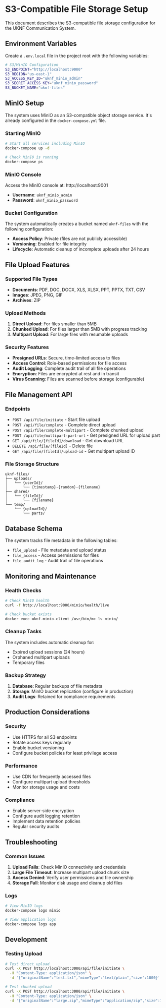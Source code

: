 # S3-Compatible File Storage Setup

This document describes the S3-compatible file storage configuration for the UKNF Communication System.

## Environment Variables

Create a `.env.local` file in the project root with the following variables:

```bash
# S3/MinIO Configuration
S3_ENDPOINT="http://localhost:9000"
S3_REGION="us-east-1"
S3_ACCESS_KEY_ID="uknf_minio_admin"
S3_SECRET_ACCESS_KEY="uknf_minio_password"
S3_BUCKET_NAME="uknf-files"
```

## MinIO Setup

The system uses MinIO as an S3-compatible object storage service. It's already configured in the `docker-compose.yml` file.

### Starting MinIO

```bash
# Start all services including MinIO
docker-compose up -d

# Check MinIO is running
docker-compose ps
```

### MinIO Console

Access the MinIO console at: http://localhost:9001

- **Username**: `uknf_minio_admin`
- **Password**: `uknf_minio_password`

### Bucket Configuration

The system automatically creates a bucket named `uknf-files` with the following configuration:

- **Access Policy**: Private (files are not publicly accessible)
- **Versioning**: Enabled for file integrity
- **Lifecycle**: Automatic cleanup of incomplete uploads after 24 hours

## File Upload Features

### Supported File Types

- **Documents**: PDF, DOC, DOCX, XLS, XLSX, PPT, PPTX, TXT, CSV
- **Images**: JPEG, PNG, GIF
- **Archives**: ZIP

### Upload Methods

1. **Direct Upload**: For files smaller than 5MB
2. **Chunked Upload**: For files larger than 5MB with progress tracking
3. **Multipart Upload**: For large files with resumable uploads

### Security Features

- **Presigned URLs**: Secure, time-limited access to files
- **Access Control**: Role-based permissions for file access
- **Audit Logging**: Complete audit trail of all file operations
- **Encryption**: Files are encrypted at rest and in transit
- **Virus Scanning**: Files are scanned before storage (configurable)

## File Management API

### Endpoints

- `POST /api/file/initiate` - Start file upload
- `POST /api/file/complete` - Complete direct upload
- `POST /api/file/complete-multipart` - Complete chunked upload
- `POST /api/file/multipart-part-url` - Get presigned URL for upload part
- `GET /api/file/[fileId]/download` - Get download URL
- `DELETE /api/file/[fileId]` - Delete file
- `GET /api/file/[fileId]/upload-id` - Get multipart upload ID

### File Storage Structure

```
uknf-files/
├── uploads/
│   └── {userId}/
│       └── {timestamp}-{random}-{filename}
├── shared/
│   └── {fileId}/
│       └── {filename}
└── temp/
    └── {uploadId}/
        └── parts/
```

## Database Schema

The system tracks file metadata in the following tables:

- `file_upload` - File metadata and upload status
- `file_access` - Access permissions for files
- `file_audit_log` - Audit trail of file operations

## Monitoring and Maintenance

### Health Checks

```bash
# Check MinIO health
curl -f http://localhost:9000/minio/health/live

# Check bucket exists
docker exec uknf-minio-client /usr/bin/mc ls minio/
```

### Cleanup Tasks

The system includes automatic cleanup for:

- Expired upload sessions (24 hours)
- Orphaned multipart uploads
- Temporary files

### Backup Strategy

1. **Database**: Regular backups of file metadata
2. **Storage**: MinIO bucket replication (configure in production)
3. **Audit Logs**: Retained for compliance requirements

## Production Considerations

### Security

- Use HTTPS for all S3 endpoints
- Rotate access keys regularly
- Enable bucket versioning
- Configure bucket policies for least privilege access

### Performance

- Use CDN for frequently accessed files
- Configure multipart upload thresholds
- Monitor storage usage and costs

### Compliance

- Enable server-side encryption
- Configure audit logging retention
- Implement data retention policies
- Regular security audits

## Troubleshooting

### Common Issues

1. **Upload Fails**: Check MinIO connectivity and credentials
2. **Large File Timeout**: Increase multipart upload chunk size
3. **Access Denied**: Verify user permissions and file ownership
4. **Storage Full**: Monitor disk usage and cleanup old files

### Logs

```bash
# View MinIO logs
docker-compose logs minio

# View application logs
docker-compose logs app
```

## Development

### Testing Upload

```bash
# Test direct upload
curl -X POST http://localhost:3000/api/file/initiate \
  -H "Content-Type: application/json" \
  -d '{"originalName":"test.txt","mimeType":"text/plain","size":1000}'

# Test chunked upload
curl -X POST http://localhost:3000/api/file/initiate \
  -H "Content-Type: application/json" \
  -d '{"originalName":"large.zip","mimeType":"application/zip","size":10485760,"chunked":true}'
```
